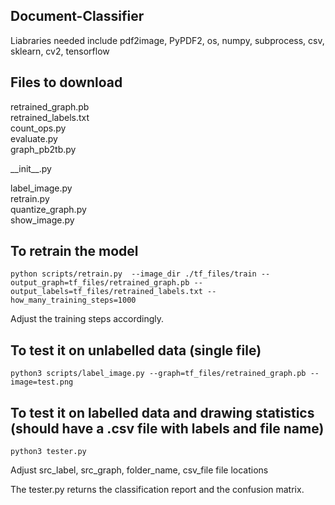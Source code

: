 ## Document-Classifier
Liabraries needed include
pdf2image, PyPDF2, os, numpy, subprocess, csv, sklearn, cv2, tensorflow

## Files to download
retrained_graph.pb <br/>
retrained_labels.txt<br/>
count_ops.py<br/>
evaluate.py<br/>
graph_pb2tb.py
<p>__init__.py</p>
label_image.py<br/>
retrain.py<br/>
quantize_graph.py<br/>
show_image.py<br/>

## To retrain the model
```
python scripts/retrain.py  --image_dir ./tf_files/train --output_graph=tf_files/retrained_graph.pb --output_labels=tf_files/retrained_labels.txt --how_many_training_steps=1000
```

Adjust the training steps accordingly.

## To test it on unlabelled data (single file)
```
python3 scripts/label_image.py --graph=tf_files/retrained_graph.pb --image=test.png
```
## To test it on labelled data and drawing statistics (should have a .csv file with labels and file name)
```
python3 tester.py
```
Adjust src_label, src_graph, folder_name, csv_file file locations

The tester.py returns the classification report and the confusion matrix.
